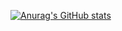 [![Anurag's GitHub stats](https://github-readme-stats.vercel.app/api?username=linconlg&show_icons=true&theme=dracula&layout=pie)](https://github.com/anuraghazra/github-readme-stats)

